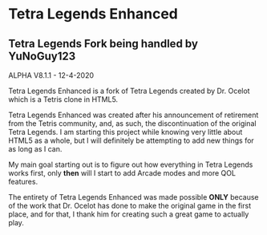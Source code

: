 # Tetra Legends Enhanced
## Tetra Legends Fork being handled by YuNoGuy123
ALPHA V8.1.1 - 12-4-2020

Tetra Legends Enhanced is a fork of Tetra Legends created by Dr. Ocelot which is a Tetris clone in HTML5.

Tetra Legends Enhanced was created after his announcement of retirement from the Tetris community, and, as such, the discontinuation of the original Tetra Legends.
I am starting this project while knowing very little about HTML5 as a whole, but I will definitely be attempting to add new things for as long as I can.

My main goal starting out is to figure out how everything in Tetra Legends works first, only __then__ will I start to add Arcade modes and more QOL features.

The entirety of Tetra Legends Enhanced was made possible __ONLY__ because of the work that Dr. Ocelot has done to make the original game in the first place, and for that, I thank him for creating such a great game to actually play.

